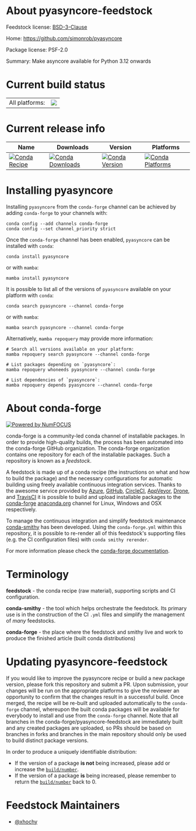 About pyasyncore-feedstock
==========================

Feedstock license: [BSD-3-Clause](https://github.com/conda-forge/pyasyncore-feedstock/blob/main/LICENSE.txt)

Home: https://github.com/simonrob/pyasyncore

Package license: PSF-2.0

Summary: Make asyncore available for Python 3.12 onwards

Current build status
====================


<table><tr><td>All platforms:</td>
    <td>
      <a href="https://dev.azure.com/conda-forge/feedstock-builds/_build/latest?definitionId=20472&branchName=main">
        <img src="https://dev.azure.com/conda-forge/feedstock-builds/_apis/build/status/pyasyncore-feedstock?branchName=main">
      </a>
    </td>
  </tr>
</table>

Current release info
====================

| Name | Downloads | Version | Platforms |
| --- | --- | --- | --- |
| [![Conda Recipe](https://img.shields.io/badge/recipe-pyasyncore-green.svg)](https://anaconda.org/conda-forge/pyasyncore) | [![Conda Downloads](https://img.shields.io/conda/dn/conda-forge/pyasyncore.svg)](https://anaconda.org/conda-forge/pyasyncore) | [![Conda Version](https://img.shields.io/conda/vn/conda-forge/pyasyncore.svg)](https://anaconda.org/conda-forge/pyasyncore) | [![Conda Platforms](https://img.shields.io/conda/pn/conda-forge/pyasyncore.svg)](https://anaconda.org/conda-forge/pyasyncore) |

Installing pyasyncore
=====================

Installing `pyasyncore` from the `conda-forge` channel can be achieved by adding `conda-forge` to your channels with:

```
conda config --add channels conda-forge
conda config --set channel_priority strict
```

Once the `conda-forge` channel has been enabled, `pyasyncore` can be installed with `conda`:

```
conda install pyasyncore
```

or with `mamba`:

```
mamba install pyasyncore
```

It is possible to list all of the versions of `pyasyncore` available on your platform with `conda`:

```
conda search pyasyncore --channel conda-forge
```

or with `mamba`:

```
mamba search pyasyncore --channel conda-forge
```

Alternatively, `mamba repoquery` may provide more information:

```
# Search all versions available on your platform:
mamba repoquery search pyasyncore --channel conda-forge

# List packages depending on `pyasyncore`:
mamba repoquery whoneeds pyasyncore --channel conda-forge

# List dependencies of `pyasyncore`:
mamba repoquery depends pyasyncore --channel conda-forge
```


About conda-forge
=================

[![Powered by
NumFOCUS](https://img.shields.io/badge/powered%20by-NumFOCUS-orange.svg?style=flat&colorA=E1523D&colorB=007D8A)](https://numfocus.org)

conda-forge is a community-led conda channel of installable packages.
In order to provide high-quality builds, the process has been automated into the
conda-forge GitHub organization. The conda-forge organization contains one repository
for each of the installable packages. Such a repository is known as a *feedstock*.

A feedstock is made up of a conda recipe (the instructions on what and how to build
the package) and the necessary configurations for automatic building using freely
available continuous integration services. Thanks to the awesome service provided by
[Azure](https://azure.microsoft.com/en-us/services/devops/), [GitHub](https://github.com/),
[CircleCI](https://circleci.com/), [AppVeyor](https://www.appveyor.com/),
[Drone](https://cloud.drone.io/welcome), and [TravisCI](https://travis-ci.com/)
it is possible to build and upload installable packages to the
[conda-forge](https://anaconda.org/conda-forge) [anaconda.org](https://anaconda.org/)
channel for Linux, Windows and OSX respectively.

To manage the continuous integration and simplify feedstock maintenance
[conda-smithy](https://github.com/conda-forge/conda-smithy) has been developed.
Using the ``conda-forge.yml`` within this repository, it is possible to re-render all of
this feedstock's supporting files (e.g. the CI configuration files) with ``conda smithy rerender``.

For more information please check the [conda-forge documentation](https://conda-forge.org/docs/).

Terminology
===========

**feedstock** - the conda recipe (raw material), supporting scripts and CI configuration.

**conda-smithy** - the tool which helps orchestrate the feedstock.
                   Its primary use is in the construction of the CI ``.yml`` files
                   and simplify the management of *many* feedstocks.

**conda-forge** - the place where the feedstock and smithy live and work to
                  produce the finished article (built conda distributions)


Updating pyasyncore-feedstock
=============================

If you would like to improve the pyasyncore recipe or build a new
package version, please fork this repository and submit a PR. Upon submission,
your changes will be run on the appropriate platforms to give the reviewer an
opportunity to confirm that the changes result in a successful build. Once
merged, the recipe will be re-built and uploaded automatically to the
`conda-forge` channel, whereupon the built conda packages will be available for
everybody to install and use from the `conda-forge` channel.
Note that all branches in the conda-forge/pyasyncore-feedstock are
immediately built and any created packages are uploaded, so PRs should be based
on branches in forks and branches in the main repository should only be used to
build distinct package versions.

In order to produce a uniquely identifiable distribution:
 * If the version of a package **is not** being increased, please add or increase
   the [``build/number``](https://docs.conda.io/projects/conda-build/en/latest/resources/define-metadata.html#build-number-and-string).
 * If the version of a package **is** being increased, please remember to return
   the [``build/number``](https://docs.conda.io/projects/conda-build/en/latest/resources/define-metadata.html#build-number-and-string)
   back to 0.

Feedstock Maintainers
=====================

* [@xhochy](https://github.com/xhochy/)

